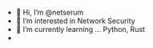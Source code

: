 - 👋 Hi, I’m @netserum
- 👀 I’m interested in Network Security
- 🌱 I’m currently learning ... Python, Rust
- 
